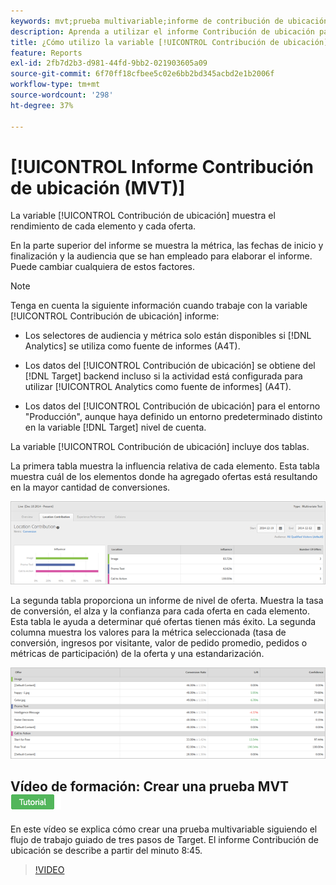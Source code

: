 ```yaml
---
keywords: mvt;prueba multivariable;informe de contribución de ubicación
description: Aprenda a utilizar el informe Contribución de ubicación para el Adobe [!DNL Target] [!UICONTROL Segmentación de experiencias] actividades que muestran el rendimiento de cada elemento y cada oferta.
title: ¿Cómo utilizo la variable [!UICONTROL Contribución de ubicación] Informe de [!UICONTROL Prueba multivariable] actividades?
feature: Reports
exl-id: 2fb7d2b3-d981-44fd-9bb2-021903605a09
source-git-commit: 6f70ff18cfbee5c02e6bb2bd345acbd2e1b2006f
workflow-type: tm+mt
source-wordcount: '298'
ht-degree: 37%

---
```


# [!UICONTROL Informe Contribución de ubicación (MVT)]

La variable [!UICONTROL Contribución de ubicación] muestra el rendimiento de cada elemento y cada oferta.

En la parte superior del informe se muestra la métrica, las fechas de inicio y finalización y la audiencia que se han empleado para elaborar el informe. Puede cambiar cualquiera de estos factores.

>[!NOTE]
>
>Tenga en cuenta la siguiente información cuando trabaje con la variable [!UICONTROL Contribución de ubicación] informe:
>
>* Los selectores de audiencia y métrica solo están disponibles si [!DNL Analytics] se utiliza como fuente de informes (A4T).
>
>* Los datos del [!UICONTROL Contribución de ubicación] se obtiene del [!DNL Target] backend incluso si la actividad está configurada para utilizar [!UICONTROL Analytics como fuente de informes] (A4T).
>
>* Los datos del [!UICONTROL Contribución de ubicación] para el entorno &quot;Producción&quot;, aunque haya definido un entorno predeterminado distinto en la variable [!DNL Target] nivel de cuenta.


La variable [!UICONTROL Contribución de ubicación] incluye dos tablas.

La primera tabla muestra la influencia relativa de cada elemento. Esta tabla muestra cuál de los elementos donde ha agregado ofertas está resultando en la mayor cantidad de conversiones.

![Informe Contribución de ubicación en Adobe Target](/help/main/c-reports/assets/locationcontributiontop.png)

La segunda tabla proporciona un informe de nivel de oferta. Muestra la tasa de conversión, el alza y la confianza para cada oferta en cada elemento. Esta tabla le ayuda a determinar qué ofertas tienen más éxito. La segunda columna muestra los valores para la métrica seleccionada (tasa de conversión, ingresos por visitante, valor de pedido promedio, pedidos o métricas de participación) de la oferta y una estandarización.

![Informe Contribución de ubicación en Adobe Target](/help/main/c-reports/assets/locationcontributionbottom.png)

## Vídeo de formación: Crear una prueba MVT ![Distintivo del tutorial](/help/main/assets/tutorial.png)

En este vídeo se explica cómo crear una prueba multivariable siguiendo el flujo de trabajo guiado de tres pasos de Target. El informe Contribución de ubicación se describe a partir del minuto 8:45.

>[!VIDEO](https://video.tv.adobe.com/v/17395)
